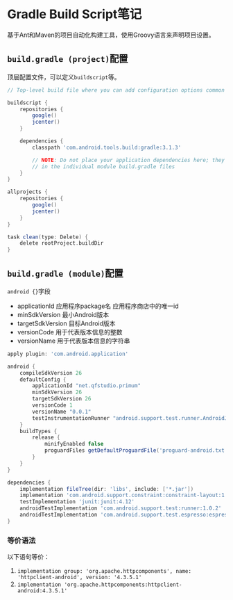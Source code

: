 # Gradle Build Script笔记

基于Ant和Maven的项目自动化构建工具，使用Groovy语言来声明项目设置。

## `build.gradle (project)`配置

顶层配置文件，可以定义`buildscript`等。

```groovy
// Top-level build file where you can add configuration options common to all sub-projects/modules.

buildscript {
    repositories {
        google()
        jcenter()
    }

    dependencies {
        classpath 'com.android.tools.build:gradle:3.1.3'

        // NOTE: Do not place your application dependencies here; they belong
        // in the individual module build.gradle files
    }
}

allprojects {
    repositories {
        google()
        jcenter()
    }
}

task clean(type: Delete) {
    delete rootProject.buildDir
}

```

## `build.gradle (module)`配置

`android {}`字段

- applicationId 应用程序package名 应用程序商店中的唯一id
- minSdkVersion 最小Android版本
- targetSdkVersion 目标Android版本
- versionCode 用于代表版本信息的整数
- versionName 用于代表版本信息的字符串

```groovy
apply plugin: 'com.android.application'

android {
    compileSdkVersion 26
    defaultConfig {
        applicationId "net.qfstudio.primum"
        minSdkVersion 26
        targetSdkVersion 26
        versionCode 1
        versionName "0.0.1"
        testInstrumentationRunner "android.support.test.runner.AndroidJUnitRunner"
    }
    buildTypes {
        release {
            minifyEnabled false
            proguardFiles getDefaultProguardFile('proguard-android.txt'), 'proguard-rules.pro'
        }
    }
}

dependencies {
    implementation fileTree(dir: 'libs', include: ['*.jar'])
    implementation 'com.android.support.constraint:constraint-layout:1.1.2'
    testImplementation 'junit:junit:4.12'
    androidTestImplementation 'com.android.support.test:runner:1.0.2'
    androidTestImplementation 'com.android.support.test.espresso:espresso-core:3.0.2'
}

```

### 等价语法

以下语句等价：

1. `implementation group: 'org.apache.httpcomponents', name: 'httpclient-android', version: '4.3.5.1'`
2. `implementation 'org.apache.httpcomponents:httpclient-android:4.3.5.1'`
